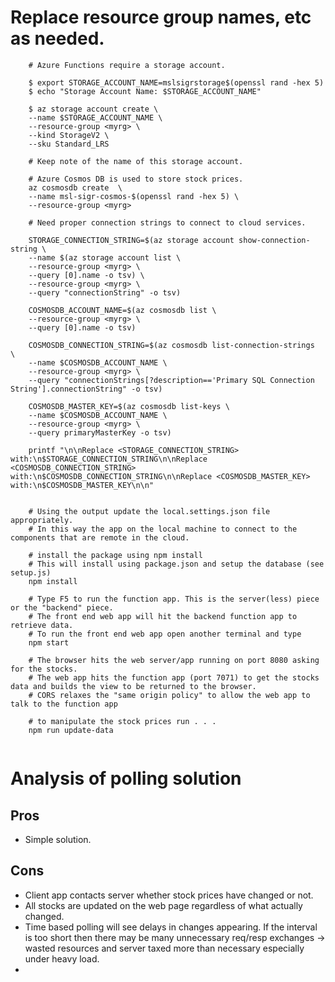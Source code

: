 # Replace resource group names, etc as needed. 

```
    # Azure Functions require a storage account.

    $ export STORAGE_ACCOUNT_NAME=mslsigrstorage$(openssl rand -hex 5)
    $ echo "Storage Account Name: $STORAGE_ACCOUNT_NAME"

    $ az storage account create \
    --name $STORAGE_ACCOUNT_NAME \
    --resource-group <myrg> \
    --kind StorageV2 \
    --sku Standard_LRS

    # Keep note of the name of this storage account. 

    # Azure Cosmos DB is used to store stock prices. 
    az cosmosdb create  \
    --name msl-sigr-cosmos-$(openssl rand -hex 5) \
    --resource-group <myrg>

    # Need proper connection strings to connect to cloud services.

    STORAGE_CONNECTION_STRING=$(az storage account show-connection-string \
    --name $(az storage account list \
    --resource-group <myrg> \
    --query [0].name -o tsv) \
    --resource-group <myrg> \
    --query "connectionString" -o tsv)

    COSMOSDB_ACCOUNT_NAME=$(az cosmosdb list \
    --resource-group <myrg> \
    --query [0].name -o tsv)

    COSMOSDB_CONNECTION_STRING=$(az cosmosdb list-connection-strings  \
    --name $COSMOSDB_ACCOUNT_NAME \
    --resource-group <myrg> \
    --query "connectionStrings[?description=='Primary SQL Connection String'].connectionString" -o tsv)

    COSMOSDB_MASTER_KEY=$(az cosmosdb list-keys \
    --name $COSMOSDB_ACCOUNT_NAME \
    --resource-group <myrg> \
    --query primaryMasterKey -o tsv)

    printf "\n\nReplace <STORAGE_CONNECTION_STRING> with:\n$STORAGE_CONNECTION_STRING\n\nReplace <COSMOSDB_CONNECTION_STRING> with:\n$COSMOSDB_CONNECTION_STRING\n\nReplace <COSMOSDB_MASTER_KEY> with:\n$COSMOSDB_MASTER_KEY\n\n"


    # Using the output update the local.settings.json file appropriately. 
    # In this way the app on the local machine to connect to the components that are remote in the cloud.
    
    # install the package using npm install
    # This will install using package.json and setup the database (see setup.js)
    npm install

    # Type F5 to run the function app. This is the server(less) piece or the "backend" piece.
    # The front end web app will hit the backend function app to retrieve data. 
    # To run the front end web app open another terminal and type
    npm start

    # The browser hits the web server/app running on port 8080 asking for the stocks. 
    # The web app hits the function app (port 7071) to get the stocks data and builds the view to be returned to the browser.
    # CORS relaxes the "same origin policy" to allow the web app to talk to the function app 

    # to manipulate the stock prices run . . . 
    npm run update-data 


```

# Analysis of polling solution

## Pros

- Simple solution.

## Cons

- Client app contacts server whether stock prices have changed or not.
- All stocks are updated on the web page regardless of what actually changed. 
- Time based polling will see delays in changes appearing. If the interval is too short 
  then there may be many unnecessary req/resp exchanges -> wasted resources and server
  taxed more than necessary especially under heavy load. 
- 


